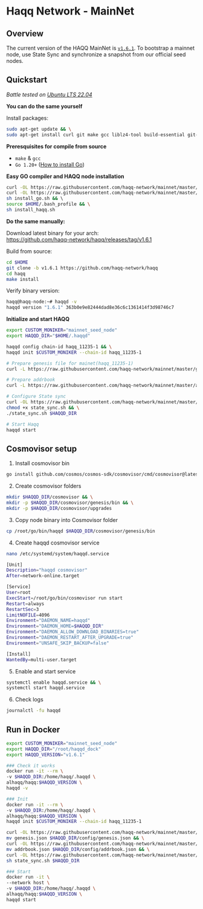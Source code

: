 # Haqq Network - MainNet


## Overview
The current version of the HAQQ MainNet is [`v1.6.1`](https://github.com/haqq-network/haqq/releases/tag/v1.6.1). To bootstrap a mainnet node, use State Sync and synchronize a snapshot from our official seed nodes.


## Quickstart
_*Battle tested on [Ubuntu LTS 22.04](https://spinupwp.com/doc/what-does-lts-mean-ubuntu/#:~:text=The%20abbreviation%20stands%20for%20Long,extended%20period%20over%20regular%20releases)*_

**You can do the same yourself**

Install packages:
```sh
sudo apt-get update && \
sudo apt-get install curl git make gcc liblz4-tool build-essential git-lfs jq -y
```

**Preresquisites for compile from source**
- `make` & `gcc` 
- `Go 1.20+` ([How to install Go](https://www.digitalocean.com/community/tutorials/how-to-install-go-on-ubuntu-20-04))

**Easy GO compiler and HAQQ node installation**

```sh
curl -OL https://raw.githubusercontent.com/haqq-network/mainnet/master/install_go.sh && \
curl -OL https://raw.githubusercontent.com/haqq-network/mainnet/master/install_haqq.sh && \
sh install_go.sh && \ 
source $HOME/.bash_profile && \
sh install_haqq.sh
```

**Do the same manually:**

Download latest binary for your arch: </br>
https://github.com/haqq-network/haqq/releases/tag/v1.6.1

Build from source:
```sh
cd $HOME
git clone -b v1.6.1 https://github.com/haqq-network/haqq
cd haqq
make install
```

Verify binary version:
```sh
haqq@haqq-node:~# haqqd -v
haqqd version "1.6.1" 363b0e9e82444dad8e36c6c1361414f3d98746c7
```

**Initialize and start HAQQ**

```sh
export CUSTOM_MONIKER="mainnet_seed_node"
export HAQQD_DIR="$HOME/.haqqd"

haqqd config chain-id haqq_11235-1 && \
haqqd init $CUSTOM_MONIKER --chain-id haqq_11235-1

# Prepare genesis file for mainet(haqq_11235-1)
curl -L https://raw.githubusercontent.com/haqq-network/mainnet/master/genesis.json -o $HAQQD_DIR/config/genesis.json

# Prepare addrbook
curl -L https://raw.githubusercontent.com/haqq-network/mainnet/master/addrbook.json -o $HAQQD_DIR/config/addrbook.json

# Configure State sync
curl -OL https://raw.githubusercontent.com/haqq-network/mainnet/master/state_sync.sh && \
chmod +x state_sync.sh && \
./state_sync.sh $HAQQD_DIR

# Start Haqq
haqqd start
```

## Cosmovisor setup

1. Install cosmovisor bin
```sh
go install github.com/cosmos/cosmos-sdk/cosmovisor/cmd/cosmovisor@latest
```

2. Create cosmovisor folders
```sh
mkdir $HAQQD_DIR/cosmovisor && \
mkdir -p $HAQQD_DIR/cosmovisor/genesis/bin && \
mkdir -p $HAQQD_DIR/cosmovisor/upgrades
```

3. Copy node binary into Cosmovisor folder
```sh
cp /root/go/bin/haqqd $HAQQD_DIR/cosmovisor/genesis/bin
```

4. Create haqqd cosmovisor service
```sh
nano /etc/systemd/system/haqqd.service
```

```sh
[Unit]
Description="haqqd cosmovisor"
After=network-online.target

[Service]
User=root
ExecStart=/root/go/bin/cosmovisor run start
Restart=always
RestartSec=3
LimitNOFILE=4096
Environment="DAEMON_NAME=haqqd"
Environment="DAEMON_HOME=$HAQQD_DIR"
Environment="DAEMON_ALLOW_DOWNLOAD_BINARIES=true"
Environment="DAEMON_RESTART_AFTER_UPGRADE=true"
Environment="UNSAFE_SKIP_BACKUP=false"

[Install]
WantedBy=multi-user.target
```

5. Enable and start service

```sh
systemctl enable haqqd.service && \
systemctl start haqqd.service
```

6. Check logs
```sh
journalctl -fu haqqd
```

## Run in Docker

```sh
export CUSTOM_MONIKER="mainnet_seed_node"
export HAQQD_DIR="/root/haqqd_dock"
export HAQQD_VERSION="v1.6.1"

### Check it works
docker run -it --rm \
-v $HAQQD_DIR:/home/haqq/.haqqd \
alhaqq/haqq:$HAQQD_VERSION \
haqqd -v

### Init
docker run -it --rm \
-v $HAQQD_DIR:/home/haqq/.haqqd \
alhaqq/haqq:$HAQQD_VERSION \
haqqd init $CUSTOM_MONIKER --chain-id haqq_11235-1

curl -OL https://raw.githubusercontent.com/haqq-network/mainnet/master/genesis.json && \
mv genesis.json $HAQQD_DIR/config/genesis.json && \
curl -OL https://raw.githubusercontent.com/haqq-network/mainnet/master/addrbook.json && \
mv addrbook.json $HAQQD_DIR/config/addrbook.json && \
curl -OL https://raw.githubusercontent.com/haqq-network/mainnet/master/state_sync.sh && \
sh state_sync.sh $HAQQD_DIR

### Start
docker run -it \
--network host \
-v $HAQQD_DIR:/home/haqq/.haqqd \
alhaqq/haqq:$HAQQD_VERSION \
haqqd start
```
